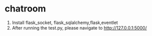 # chatroom

1. Install flask_socket, flask_sqlalchemy,flask,eventlet
2. After running the test.py, please navigate to http://127.0.0.1:5000/
